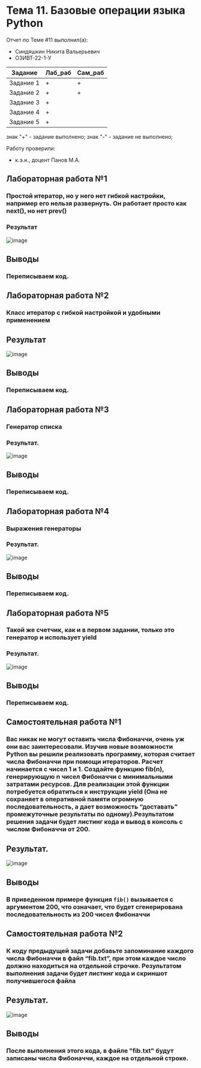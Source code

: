 # Тема 11. Базовые операции языка Python
Отчет по Теме #11 выполнил(а):
- Синдяшкин Никита Вальерьевич
- ОЗИВТ-22-1-У

| Задание | Лаб_раб | Сам_раб |
| ------ | ------ | ------ |
| Задание 1 | + | + |
| Задание 2 | + | + |
| Задание 3 | + |  |
| Задание 4 | + |  |
| Задание 5 | + |  |

знак "+" - задание выполнено; знак "-" - задание не выполнено;

Работу проверили:
- к.э.н., доцент Панов М.А.

## Лабораторная работа №1
###  Простой итератор, но у него нет гибкой настройки, например его нельзя развернуть. Он работает просто как next(), но нет prev()

### Результат 
![image](https://github.com/SindaskinNikita/SindaskinNikita/assets/147731691/a0cf4988-5246-4d2b-92be-7072880d97aa)

## Выводы
### Переписываем код.

## Лабораторная работа №2
### Класс итератор с гибкой настройкой и удобными применением

## Результат 
![image](https://github.com/SindaskinNikita/SindaskinNikita/assets/147731691/3b624d82-6a0e-48cc-8cc1-654fbccef58b)

## Выводы
### Переписываем код.

## Лабораторная работа №3
###  Генератор списка
### Результат.
![image](https://github.com/SindaskinNikita/SindaskinNikita/assets/147731691/d6d3b3ca-6cf2-4c7d-8978-da3a181a8568)

## Выводы
### Переписываем код.
  
## Лабораторная работа №4
### Выражения генераторы
### Результат.
![image](https://github.com/SindaskinNikita/SindaskinNikita/assets/147731691/f16a41b7-c0a2-40b7-bfa8-6f4bbd8b98c2)

## Выводы
### Переписываем код.

## Лабораторная работа №5
### Такой же счетчик, как и в первом задании, только это генератор и использует yield

### Результат.
![image](https://github.com/SindaskinNikita/SindaskinNikita/assets/147731691/baf084b2-f737-4930-92c8-b0d1ee06d1f8)


## Выводы
### Переписываем код.


## Самостоятельная работа №1
### Вас никак не могут оставить числа Фибоначчи, очень уж они вас заинтересовали. Изучив новые возможности Python вы решили реализовать программу, которая считает числа Фибоначчи при помощи итераторов. Расчет начинается с чисел 1 и 1. Создайте функцию fib(n), генерирующую n чисел Фибоначчи с минимальными затратами ресурсов. Для реализации этой функции потребуется обратиться к инструкции yield (Она не сохраняет в оперативной памяти огромную последовательность, а дает возможность “доставать” промежуточные результаты по одному).Результатом решения задачи будет листинг кода и вывод в консоль с числом Фибоначчи от 200.

## Результат.
![image](https://github.com/SindaskinNikita/SindaskinNikita/assets/147731691/c853ec27-1eba-400c-a8ae-c2379717c3cd)

## Выводы
### В приведенном примере функция `fib()` вызывается с аргументом 200, что означает, что будет сгенерирована последовательность из 200 чисел Фибоначчи
  
## Самостоятельная работа №2
###  К коду предыдущей задачи добавьте запоминание каждого числа Фибоначчи в файл “fib.txt”, при этом каждое число должно находиться на отдельной строчке. Результатом выполнения задачи будет листинг кода и скриншот получившегося файла

## Результат.
![image](https://github.com/SindaskinNikita/SindaskinNikita/assets/147731691/d111b772-29bb-4110-af25-e962ed19e736)

## Выводы
### После выполнения этого кода, в файле "fib.txt" будут записаны числа Фибоначчи, каждое на отдельной строке.
  
